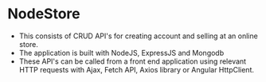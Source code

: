 # NodeStore
* This consists of CRUD API's for creating account and selling
at an online store.
* The application is built with NodeJS, ExpressJS
and Mongodb
* These API's can be called from a front end application 
using relevant HTTP requests with Ajax, Fetch API,
Axios library or Angular HttpClient.






